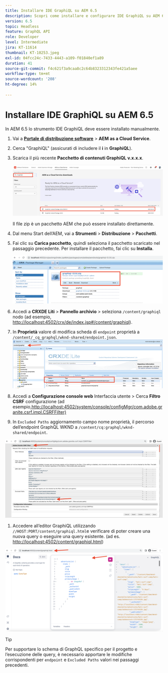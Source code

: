 ```yaml
---
title: Installare IDE GraphiQL su AEM 6.5
description: Scopri come installare e configurare IDE GraphiQL su AEM 6.5
version: 6.5
topic: Headless
feature: GraphQL API
role: Developer
level: Intermediate
jira: KT-11614
thumbnail: KT-10253.jpeg
exl-id: 04fcc24c-7433-4443-a109-f01840ef1a89
duration: 41
source-git-commit: f4c621f3a9caa8c2c64b8323312343fe421a5aee
workflow-type: tm+mt
source-wordcount: '208'
ht-degree: 14%

---
```


# Installare IDE GraphiQL su AEM 6.5

In AEM 6.5 lo strumento IDE GraphiQL deve essere installato manualmente.

1. Vai a **[Portale di distribuzione software](https://experience.adobe.com/#/downloads/content/software-distribution/it/aemcloud.html)** > **AEM as a Cloud Service**.
1. Cerca &quot;GraphiQL&quot; (assicurati di includere il **i** in **GraphiQL**).
1. Scarica il più recente **Pacchetto di contenuti GraphiQL v.x.x.x**.

   ![Scarica pacchetto GraphiQL](assets/graphiql/software-distribution.png)

   Il file zip è un pacchetto AEM che può essere installato direttamente.

1. Dal menu Start dell’AEM, vai a **Strumenti** > **Distribuzione** > **Pacchetti**.
1. Fai clic su **Carica pacchetto**, quindi seleziona il pacchetto scaricato nel passaggio precedente. Per installare il pacchetto, fai clic su **Installa**.

   ![Installare il pacchetto GraphiQL](assets/graphiql/install-graphiql-package.png)

1. Accedi a **CRXDE Liti** > **Pannello archivio** > seleziona `/content/graphiql` nodo (ad esempio, <http://localhost:4502/crx/de/index.jsp#/content/graphiql>).
1. In **Proprietà** valore di modifica scheda di `endpoint` proprietà a `/content/_cq_graphql/wknd-shared/endpoint.json`.
   ![Modifica valore proprietà endpoint](assets/graphiql/endpoint-prop-value-change.png)

1. Accedi a **Configurazione console web** Interfaccia utente > Cerca **Filtro CSRF** configurazione (ad esempio,<http://localhost:4502/system/console/configMgr/com.adobe.granite.csrf.impl.CSRFFilter)>
1. In `Excluded Paths` aggiornamento campo nome proprietà, il percorso dell’endpoint GraphQL WKND a `/content/cq:graphql/wknd-shared/endpoint`.

![Escludi modifica valore proprietà percorsi](assets/graphiql/exclude-paths-value-change.png)

1. Accedere all’editor GraphiQL utilizzando `//HOST:PORT/content/graphiql.html`e verificare di poter creare una nuova query o eseguire una query esistente. (ad es. <http://localhost:4502/content/graphiql.html>)

![Editor GraphiQL](assets/graphiql/graphiql-editor.png)

>[!TIP]
>
>Per supportare lo schema di GraphQL specifico per il progetto e l’esecuzione delle query, è necessario apportare le modifiche corrispondenti per `endpoint` e `Excluded Paths` valori nei passaggi precedenti.
